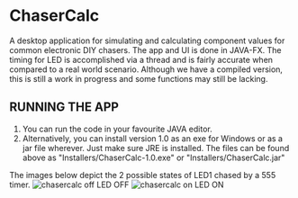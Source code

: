 # ChaserCalc

A desktop application for simulating and calculating component values for common electronic DIY chasers. The app and UI is done in JAVA-FX. The timing for LED is accomplished via a thread and is fairly accurate when compared to a real world scenario. Although we have a compiled version, this is still a work in progress and some functions may still be lacking.

## RUNNING THE APP
1. You can run the code in your favourite JAVA editor.
2. Alternatively, you can install version 1.0 as an exe for Windows or as a jar file wherever. Just make sure JRE is installed. The files can be found above as "Installers/ChaserCalc-1.0.exe" or "Installers/ChaserCalc.jar"

The images below depict the 2 possible states of LED1 chased by a 555 timer.
![chasercalc off](https://user-images.githubusercontent.com/14100327/48261755-25974080-e431-11e8-8855-68ac8f90522c.PNG)
LED OFF
![chasercalc on](https://user-images.githubusercontent.com/14100327/48261757-26c86d80-e431-11e8-9612-4f8668eff6ba.PNG)
LED ON

